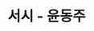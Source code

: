 ---
title:  "서시 - 윤동주"
excerpt: "윤동주 시인의 작품 모음 - 서시"

categories:
  - 윤동주 
  
tags:
  - 서시
  - 윤동주
  - 시
last_modified_at: 2019-04-13T08:06:00-05:00
---